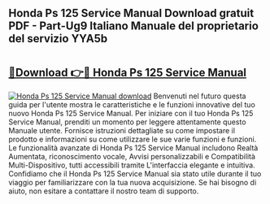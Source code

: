 ## Honda Ps 125 Service Manual Download gratuit PDF - Part-Ug9 Italiano Manuale del proprietario del servizio YYA5b

# <h2><a href="http://dffrqni.blite.top/?on=Honda+Ps+125+Service+Manual">🔗Download 👉🔴 Honda Ps 125 Service Manual</a></h2>

[![Honda Ps 125 Service Manual download](https://i.imgur.com/lujVjoI.png)](http://dffrqni.blite.top/?on=Honda+Ps+125+Service+Manual)
Benvenuti nel futuro questa guida per l'utente mostra le caratteristiche e le funzioni innovative del tuo nuovo Honda Ps 125 Service Manual. Per iniziare con il tuo Honda Ps 125 Service Manual, prenditi un momento per leggere attentamente questo Manuale utente. Fornisce istruzioni dettagliate su come impostare il prodotto e informazioni su come utilizzare le sue varie funzioni e funzioni. Le funzionalità avanzate di Honda Ps 125 Service Manual includono Realtà Aumentata, riconoscimento vocale, Avvisi personalizzabili e Compatibilità Multi-Dispositivo, tutti accessibili tramite L'interfaccia elegante e intuitiva. Confidiamo che il Honda Ps 125 Service Manual sia stato utile durante il tuo viaggio per familiarizzare con la tua nuova acquisizione. Se hai bisogno di aiuto, non esitare a contattare il nostro team di supporto.
